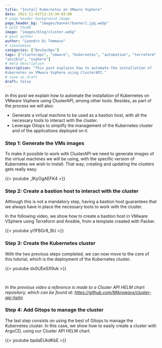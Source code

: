 ```yaml
---
title: "Install Kubernetes on VMware Vsphere"
date: 2021-11-01T12:14:34-03:00
# page header background image
page_header_bg: "images/banner/banner1.jpg.webp"
# post thumb
image: "images/blog/cluster.webp"
# post author
author: "Leandro Di Tommaso"
# taxonomies
categories: ["DevSecOps"]
tags: ["clusterapi", "vmware", "kubernetes", "automation", "terraform",
"ansible", "vsphere"]
# meta description
description: "This post explains how to automate the installation of
Kubernetes on VMware Vsphere using ClusterAPI."
# save as draft
draft: false
---
```


In this post we explain how to automate the installation of Kubernetes on VMware
Vsphere using ClusterAPI, among other tools. Besides, as part of the process we
will also:

* Generate a virtual machine to be used as a bastion host, with all the
  necessary tools to interact with the cluster.
* Leverage Gitops to simplify the management of the Kubernetes cluster and of
  the applications deployed on it.

### Step 1: Generate the VMs images

To make it possible to work with ClusterAPI we need to generate images of the
virtual machines we will be using, with the specific version of Kubernetes we
wish to install. That way, creating and updating the clusters gets really easy.

{{< youtube _9tyOgAEFK4 >}}

### Step 2: Create a bastion host to interact with the cluster

Although this is not a mandatory step, having a bastion host guarantees that we
always have in place the necessary tools to work with the cluster.

In the following video, we show how to create a bastion host in VMware VSphere
using Terraform and Ansible, from a template created with Packer.

{{< youtube yt1FBGr8_BU >}}

### Step 3: Create the Kubernetes cluster

With the two previous steps completed, we can now move to the core of this
tutorial, which is the deployment of the Kubernetes cluster.

{{< youtube dx0UEeSX9uk >}}

<br>

*In the previous video a reference is made to a Clsuter API HELM chart
repository, which can be found at:
https://github.com/Mikroways/cluster-api-helm*

### Step 4: Add Gitops to manage the cluster

The last step consists on using the best of Gitops to manage the Kubernetes
cluster. In this case, we show how to easily create a cluster with ArgoCD,
using our Cluster API HELM chart.

{{< youtube bpdaEUkdKbE >}}
